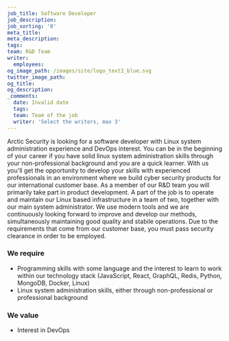 ```yaml
---
job_title: Software Developer
job_description:
job_sorting: '0'
meta_title:
meta_description:
tags:
team: R&D Team
writer:
  employees:
og_image_path: /images/site/logo_text2_blue.svg
twitter_image_path:
og_title:
og_description:
_comments:
  date: Invalid date
  tags:
  team: Team of the job
  writer: 'Select the writers, max 3'
---
```


Arctic Security is looking for a software developer with Linux system administration experience and DevOps interest. You can be in the beginning of your career if you have solid linux system administration skills through your non-professional background and you are a quick learner. With us you'll get the opportunity to develop your skills with experienced professionals in an environment where we build cyber security products for our international customer base. As a member of our R&D team you will primarily take part in product development. A part of the job is to operate and maintain our Linux based infrastructure in a team of two, together with our main system administrator. We use modern tools and we are continuously looking forward to improve and develop our methods, simultaneously maintaining good quality and stabile operations. Due to the requirements that come from our customer base, you must pass security clearance in order to be employed.

### We require

* Programming skills with some language and the interest to learn to work within our technology stack (JavaScript, React, GraphQL, Redis, Python, MongoDB, Docker, Linux)
* Linux system administration skills, either through non-professional or professional background

### We value

* Interest in DevOps